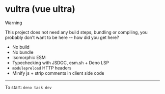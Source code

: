 # vultra (vue ultra)

> [!WARNING]  
> This project does not need any build steps, bundling or compiling, you probably don't want to be here -- how did you get here?

* No build
* No bundle
* Isomorphic ESM
* Typechecking with JSDOC, esm.sh + Deno LSP
* `modulepreload` HTTP headers
* Minify js + strip comments in client side code

---

To start: `deno task dev`
